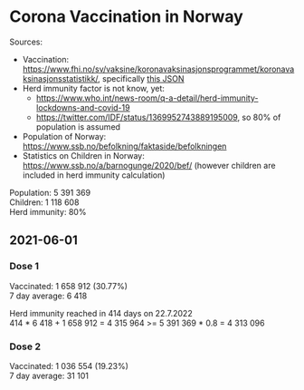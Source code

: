 # Corona Vaccination in Norway

Sources:

- Vaccination: <https://www.fhi.no/sv/vaksine/koronavaksinasjonsprogrammet/koronavaksinasjonsstatistikk/>, specifically [this JSON](https://www.fhi.no/api/chartdata/api/99119)
- Herd immunity factor is not know, yet:
  - <https://www.who.int/news-room/q-a-detail/herd-immunity-lockdowns-and-covid-19>
  - <https://twitter.com/IDF/status/1369952743889195009>, so 80% of population is assumed
- Population of Norway: <https://www.ssb.no/befolkning/faktaside/befolkningen>
- Statistics on Children in Norway: https://www.ssb.no/a/barnogunge/2020/bef/ (however children are included in herd immunity calculation)

Population: 5 391 369  
Children: 1 118 608  
Herd immunity: 80%  

## 2021-06-01

### Dose 1

Vaccinated: 1 658 912 (30.77%)  
7 day average: 6 418

Herd immunity reached in 414 days on 22.7.2022  
414 * 6 418 + 1 658 912 = 4 315 964 >= 5 391 369 * 0.8 = 4 313 096

### Dose 2

Vaccinated: 1 036 554 (19.23%)  
7 day average: 31 101


